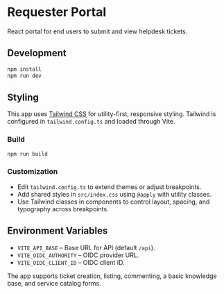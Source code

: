 # Requester Portal

React portal for end users to submit and view helpdesk tickets.

## Development

```bash
npm install
npm run dev
```

## Styling

This app uses [Tailwind CSS](https://tailwindcss.com) for utility-first,
responsive styling. Tailwind is configured in `tailwind.config.ts` and
loaded through Vite.

### Build

```bash
npm run build
```

### Customization

- Edit `tailwind.config.ts` to extend themes or adjust breakpoints.
- Add shared styles in `src/index.css` using `@apply` with utility classes.
- Use Tailwind classes in components to control layout, spacing, and
  typography across breakpoints.

## Environment Variables

- `VITE_API_BASE` – Base URL for API (default `/api`).
- `VITE_OIDC_AUTHORITY` – OIDC provider URL.
- `VITE_OIDC_CLIENT_ID` – OIDC client ID.

The app supports ticket creation, listing, commenting, a basic knowledge base, and service catalog forms.

